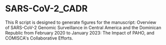 # SARS-CoV-2_CADR
This R script is designed to generate figures for the manuscript: Overview of SARS-CoV-2 Genomic Surveillance in Central America and the Dominican Republic from February 2020 to January 2023: The Impact of PAHO, and COMISCA's Collaborative Efforts.
